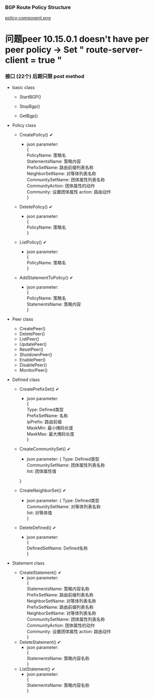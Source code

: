 ### BGP Route Policy Structure
[policy-component.png](https://github.com/osrg/gobgp/blob/master/docs/sources/policy-component.png)

# 问题peer 10.15.0.1 doesn't have per peer policy ->  Set " route-server-client = true "  

### 接口  (22个) 后期只限 post method 
+ basic class
    + StartBGP()  
    
    + StopBgp()
    
    + GetBgp()
    
+ Policy class
    + CreatePolicy() ✔
        + json parameter:  
        {  
           PolicyName: 策略名  
           StatementsName: 策略内容  
           PrefixSetName: 路由前缀列表名称  
           NeighborSetName: 对等体列表名称  
           CommunitySetName: 团体属性列表名称  
           CommunityAction: 团体属性的动作  
           Community: 设置团体属性
           action: 路由动作  
        }  
    
    + DeletePolicy() ✔
        + json parameter:  
        {  
          PolicyName: 策略名  
        }  
        
    + ListPolicy() ✔
        + json parameter:  
        {  
          PolicyName: 策略名  
        }  
        
    + AddStatementToPolicy() ✔  
        + json parameter:  
        {  
           PolicyName: 策略名  
           StatementsName: 策略内容   
        }  

+ Peer class
    + CreatePeer()  
    + DeletePeer()
    + ListPeer()
    + UpdatePeer()
    + ResetPeer()
    + ShutdownPeer()
    + EnablePeer()
    + DisablePeer()
    + MonitorPeer()
    
+ Defined class
    + CreatePrefixSet() ✔  
        + json parameter:  
        {  
            Type: Defined类型    
            PrefixSetName: 名称  
            ipPrefix: 路由前缀  
            MaskMin: 最小掩码长度  
            MaskMax: 最大掩码长度  
        }  
    + CreateCommunitySet() ✔  
        + json parameter:
        {
            Type: Defined类型  
            CommunitySetName: 团体属性列表名称  
            list: 团体属性值
            
        }  
    + CreateNeighborSet() ✔  
        + json parameter:
        {
            Type: Defined类型  
            CommunitySetName: 对等体列表名称  
            list: 对等体值            
        }  
    + DeleteDefined() ✔  
        + json parameter:  
        {  
            DefinedSetName: Defined名称  
        }  
        
+ Statement class  
    + CreateStatement() ✔  
        + json parameter:  
        {  
            StatementsName: 策略内容名称  
            PrefixSetName: 路由前缀列表名称  
            NeighborSetName: 对等体列表名称  
            PrefixSetName: 路由前缀列表名称  
            NeighborSetName: 对等体列表名称  
            CommunitySetName: 团体属性列表名称  
            CommunityAction: 团体属性的动作  
            Community: 设置团体属性
            action: 路由动作               
        }  
    + DeleteStatement() ✔
        + json parameter:  
        {  
            StatementsName: 策略内容名称              
        }      
    + ListStatement() ✔  
        + json parameter:  
        {  
            StatementsName: 策略内容名称              
        }         